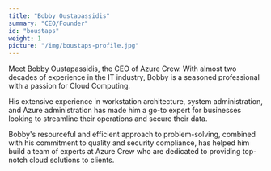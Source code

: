 ```yaml
---
title: "Bobby Oustapassidis"
summary: "CEO/Founder"
id: "boustaps"
weight: 1
picture: "/img/boustaps-profile.jpg"
---
```


Meet Bobby Oustapassidis, the CEO of Azure Crew.
With almost two decades of experience in the IT industry, Bobby is a seasoned professional with a passion for Cloud Computing.

His extensive experience in workstation architecture, system administration, and Azure administration has made him a go-to expert for businesses looking to streamline their operations and secure their data.

Bobby's resourceful and efficient approach to problem-solving, combined with his commitment to quality and security compliance, has helped him build a team of experts at Azure Crew who are dedicated to providing top-notch cloud solutions to clients.

